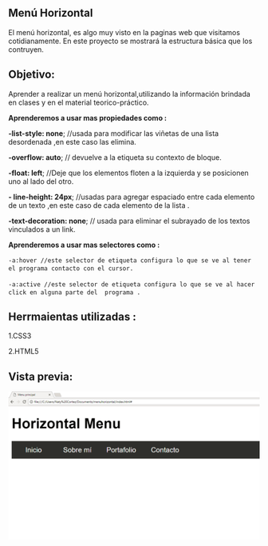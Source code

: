 Menú Horizontal
-----
El menú horizontal, es algo muy visto en la paginas web que visitamos cotidianamente.
En este proyecto se mostrará la estructura básica que los contruyen.

Objetivo:
-----
Aprender a realizar un menú horizontal,utilizando la información brindada en clases y en el material teorico-práctico.

**Aprenderemos a usar mas propiedades como :**

   **-list-style: none**; //usada para modificar las viñetas de una lista desordenada ,en este caso las elimina.

   **-overflow: auto**; // devuelve a la etiqueta su contexto de bloque.

   **-float: left**; //Deje que los elementos floten a la izquierda y  se posicionen uno al lado del otro.

   **- line-height: 24px**; //usadas para agregar espaciado entre cada elemento de un texto ,en este caso de cada elemento de la lista .

   **-text-decoration: none**; // usada para eliminar el subrayado de los textos vinculados a un link.

**Aprenderemos a usar mas selectores como :**

    -a:hover //este selector de etiqueta configura lo que se ve al tener el programa contacto con el cursor.

    -a:active //este selector de etiqueta configura lo que se ve al hacer click en alguna parte del  programa .


Herrmaientas utilizadas :
----
1.CSS3

2.HTML5

Vista previa:
----
![VISTAPROYECTO](https://raw.githubusercontent.com/NatalyCortez/menuhorizontal/master/assets/img/Captura.PNG)
